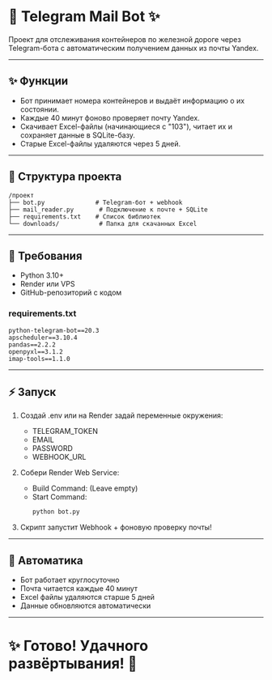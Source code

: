 # 📢 Telegram Mail Bot ✨

Проект для отслеживания контейнеров по железной дороге через Telegram-бота с автоматическим получением данных из почты Yandex.

---

## ✨ Функции
- Бот принимает номера контейнеров и выдаёт информацию о их состоянии.
- Каждые 40 минут фоново проверяет почту Yandex.
- Скачивает Excel-файлы (начинающиеся с "103"), читает их и сохраняет данные в SQLite-базу.
- Старые Excel-файлы удаляются через 5 дней.

---

## 🔄 Структура проекта
```
/проект
├── bot.py              # Telegram-бот + webhook
├── mail_reader.py       # Подключение к почте + SQLite
├── requirements.txt    # Список библиотек
└── downloads/           # Папка для скачанных Excel
```

---

## 📆 Требования
- Python 3.10+
- Render или VPS
- GitHub-репозиторий с кодом

### requirements.txt
```
python-telegram-bot==20.3
apscheduler==3.10.4
pandas==2.2.2
openpyxl==3.1.2
imap-tools==1.1.0
```

---

## ⚡ Запуск

1. Создай .env или на Render задай переменные окружения:
   - TELEGRAM_TOKEN
   - EMAIL
   - PASSWORD
   - WEBHOOK_URL

2. Собери Render Web Service:
   - Build Command: (Leave empty)
   - Start Command:
     ```bash
     python bot.py
     ```

3. Скрипт запустит Webhook + фоновую проверку почты!

---

## 📅 Автоматика
- Бот работает круглосуточно
- Почта читается каждые 40 минут
- Excel файлы удаляются старше 5 дней
- Данные обновляются автоматически

---

# ✨ Готово! Удачного развёртывания! 🚀

